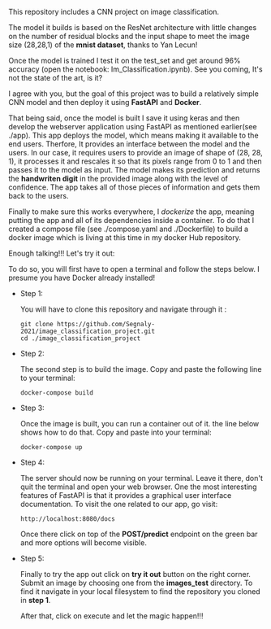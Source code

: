 This repository includes a CNN project on image classification.

The model it builds is based on the ResNet architecture with little changes 
on the number of residual blocks and the input shape to meet the image size (28,28,1) of the
**mnist dataset**, thanks to Yan Lecun!

Once the model is trained I test it on the test_set and get around 96% accuracy (open the notebook: Im_Classification.ipynb). 
See you coming, It's not the state of the art, is it? 

I agree with you, but the goal of this project was to build a relatively simple CNN model and then deploy it using **FastAPI** and **Docker**.

That being said, once the model is built I save it using keras and then develop the webserver application using FastAPI as mentioned earlier(see ./app).
This app deploys the model, which means making it available to the end users. Therfore, It provides an interface between the model and the users. 
In our case, it requires users to provide an image of shape of (28, 28, 1), it processes it and rescales it so that its pixels range from
0 to 1 and then passes it to the model as input. The model makes its prediction and returns the **handwriten digit** in the provided image 
along with the level of confidence. The app takes all of those pieces of information and gets them back to the users.

Finally to make sure this works everywhere, I *dockerize* the app, meaning putting the app and all of its dependencies inside a container.
To do that I created a compose file (see ./compose.yaml and ./Dockerfile) to build a docker image which is living at this time in my docker Hub repository.

Enough talking!!! Let's try it out:

To do so, you will first have to open a terminal and follow the steps below. I presume you have Docker already installed! 

- Step 1:

    You will have to clone this repository and navigate through it :

      git clone https://github.com/Segnaly-2021/image_classification_project.git
      cd ./image_classification_project
- Step 2:
  
    The second step is to build the image. Copy and paste the following line to your terminal:

      docker-compose build
- Step 3:

    Once the image is built, you can run a container out of it. the line below shows how to do that. Copy and paste into your terminal:
  
      docker-compose up

- Step 4:

    The server should now be running on your terminal. Leave it there, don't quit the terminal and open your web browser.
    One the most interesting features of FastAPI is that it provides a graphical user interface documentation. To visit the one related to our app,
    go visit:
  
      http://localhost:8080/docs

    Once there click on top of the **POST/predict** endpoint on the green bar and more options will become visible.

- Step 5:

    Finally to try  the app out click on **try it out** button on the right corner.
    Submit an image by choosing one from the **images_test** directory. To find it navigate in your local filesystem to find the repository you cloned in **step 1**.
    
    After that, click on execute and let the magic happen!!! 
      
 
